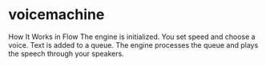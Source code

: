 # voicemachine
How It Works in Flow
The engine is initialized.
You set speed and choose a voice.
Text is added to a queue.
The engine processes the queue and plays the speech through your speakers.
